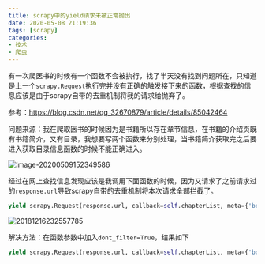 ```yaml
---
title: scrapy中的yield请求未被正常抛出
date: 2020-05-08 21:19:36
tags: [scrapy]
categories:
- 技术
- 爬虫
---
```


有一次爬医书的时候有一个函数不会被执行，找了半天没有找到问题所在，只知道是上一个`scrapy.Request`执行完并没有正确的触发接下来的函数，根据查找的信息应该是由于scrapy自带的去重机制将我的请求给抛弃了。

<!--more-->

参考：https://blog.csdn.net/qq_32670879/article/details/85042464

问题来源：我在爬取医书的时候因为是书籍所以存在章节信息，在书籍的介绍页既有书籍简介，又有目录，我想要写两个函数来分别处理，当书籍简介获取完之后要进入获取目录信息函数的时候不能正确进入。

![image-20200509152349586](http://blog.zchsakura.top/20200509152400.png)

经过在网上查找信息发现应该是我调用下面函数的时候，因为又请求了之前请求过的`response.url`导致scrapy自带的去重机制将本次请求全部拦截了。

```python
yield scrapy.Request(response.url, callback=self.chapterList, meta={'bookName': item['name']})
```

![20181216232557785](http://blog.zchsakura.top/20200509153757.png)

解决方法：在函数参数中加入`dont_filter=True`，结果如下

```python
yield scrapy.Request(response.url, callback=self.chapterList, meta={'bookName': item['name']}, dont_filter=True)
```

